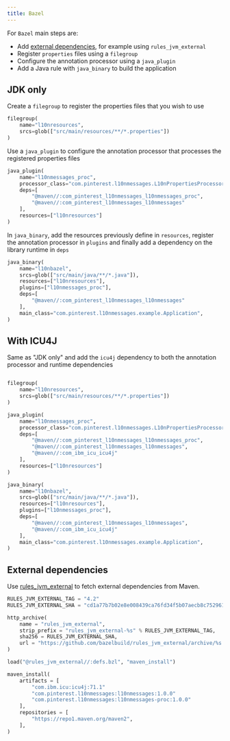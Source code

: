 ```yaml
---
title: Bazel
---
```


For `Bazel` main steps are:

- Add [external dependencies](#external-dependencies), for example using `rules_jvm_external`
- Register `properties` files using a `filegroup`
- Configure the annotation processor using a `java_plugin`
- Add a Java rule with `java_binary` to build the application

## JDK only

Create a `filegroup` to register the properties files that you wish to use

```python title=BUILD
filegroup(
    name="l10nresources",
    srcs=glob(["src/main/resources/**/*.properties"])
)
```

Use a `java_plugin` to configure the annotation processor that processes the registered properties
files

```python title=BUILD
java_plugin(
    name="l10nmessages_proc",
    processor_class="com.pinterest.l10nmessages.L10nPropertiesProcessor",
    deps=[
        "@maven//:com_pinterest_l10nmessages_l10nmessages_proc",
        "@maven//:com_pinterest_l10nmessages_l10nmessages"
    ],
    resources=["l10nresources"]
)
```

In `java_binary`, add the resources previously define in `resources`, register the annotation
processor in `plugins` and finally add a dependency on the library runtime in `deps`

```python title=BUILD
java_binary(
    name="l10nbazel",
    srcs=glob(["src/main/java/**/*.java"]),
    resources=["l10nresources"],
    plugins=["l10nmessages_proc"],
    deps=[
        "@maven//:com_pinterest_l10nmessages_l10nmessages"
    ],
    main_class="com.pinterest.l10nmessages.example.Application",
)
```

## With ICU4J

Same as "JDK only" and add the `icu4j` dependency to both the annotation processor and runtime
dependencies

```python title=BUILD

filegroup(
    name="l10nresources",
    srcs=glob(["src/main/resources/**/*.properties"])
)

java_plugin(
    name="l10nmessages_proc",
    processor_class="com.pinterest.l10nmessages.L10nPropertiesProcessor",
    deps=[
        "@maven//:com_pinterest_l10nmessages_l10nmessages_proc",
        "@maven//:com_pinterest_l10nmessages_l10nmessages",
        "@maven//:com_ibm_icu_icu4j"
    ],
    resources=["l10nresources"]
)

java_binary(
    name="l10nbazel",
    srcs=glob(["src/main/java/**/*.java"]),
    resources=["l10nresources"],
    plugins=["l10nmessages_proc"],
    deps=[
        "@maven//:com_pinterest_l10nmessages_l10nmessages",
        "@maven//:com_ibm_icu_icu4j"
    ],
    main_class="com.pinterest.l10nmessages.example.Application",
)
```

## External dependencies

Use [rules_jvm_external](https://github.com/bazelbuild/rules_jvm_external) to fetch external
dependencies from Maven.

```python WORKSPACE
RULES_JVM_EXTERNAL_TAG = "4.2"
RULES_JVM_EXTERNAL_SHA = "cd1a77b7b02e8e008439ca76fd34f5b07aecb8c752961f9640dea15e9e5ba1ca"

http_archive(
    name = "rules_jvm_external",
    strip_prefix = "rules_jvm_external-%s" % RULES_JVM_EXTERNAL_TAG,
    sha256 = RULES_JVM_EXTERNAL_SHA,
    url = "https://github.com/bazelbuild/rules_jvm_external/archive/%s.zip" % RULES_JVM_EXTERNAL_TAG,
)

load("@rules_jvm_external//:defs.bzl", "maven_install")

maven_install(
    artifacts = [
        "com.ibm.icu:icu4j:71.1"
        "com.pinterest.l10nmessages:l10nmessages:1.0.0"
        "com.pinterest.l10nmessages:l10nmessages-proc:1.0.0"
    ],
    repositories = [
        "https://repo1.maven.org/maven2",
    ],
)
```
